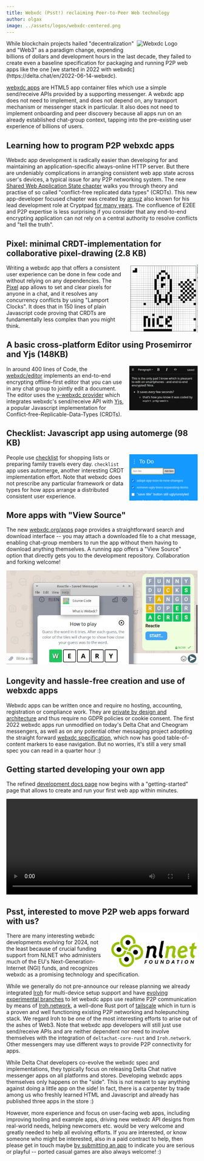 ```yaml
---
title: Webxdc (Psst!) reclaiming Peer-to-Peer Web technology 
author: olgax
image: ../assets/logos/webxdc-centered.png
---
```


<img src="../assets/logos/webxdc2.png" style="width:160px; float:right; clear:both; margin-left:.5em; margin-bottom:.2em;" alt="Webxdc Logo" />
While blockchain projects hailed "decentralization" and "Web3" as a paradigm change,
expending billions of dollars and development hours in the last decade, 
they failed to create even a baseline specification for packaging and running P2P web apps
like the one [we started in 2022 with webxdc](https://delta.chat/en/2022-06-14-webxdc).

[webxdc apps](https://webxdc.org/apps) are HTML5 app container files
which use a simple send/receive APIs provided by a supporting messenger.
A webxdc app does not need to implement, and does not depend on, 
any transport mechanism or messenger stack in particular. 
It also does not need to implement onboarding and peer discovery 
because all apps run on an already established chat-group context,
tapping into the pre-existing user experience of billions of users. 

## Learning how to program P2P webxdc apps 

Webxdc app development is radically easier than developing for and maintaining 
an application-specific always-online HTTP server. 
But there are undeniably complications in arranging 
consistent web app state across user's devices, 
a typical issue for any P2P networking system. 
The new [Shared Web Application State chapter](https://webxdc.org/docs/shared_state/index.html) 
walks you through theory and practise 
of so called "conflict-free replicated data types" (CRDTs). 
This new app-developer focused chapter 
was created by [ansuz](https://social.cryptography.dog/@ansuz)
also known for his lead development role at Cryptpad 
[for many years](https://blog.cryptpad.org/2022/12/29/stepping-down/). 
The confluence of E2EE and P2P expertise is less surprising if you consider
that any end-to-end encrypting application can not rely on 
a central authority to resolve conflicts and "tell the truth". 

## Pixel: minimal CRDT-implementation for collaborative pixel-drawing (2.8 KB)

<img alt="a screenshot of pixel.xdc, the pixels show a rocket." src="../assets/blog/screenshots/2024-02-14-delta-chat-webxdc-pixel.jpg" width="180" style="float:right; margin-left:1em;" />

Writing a webxdc app that offers a consistent user experience 
can be done in few code and without relying on any dependencies. 
The [Pixel](https://codeberg.org/webxdc/pixel) app allows 
to set and clear pixels for anyone in a chat,
and it resolves any concurrency conflicts by using "Lamport Clocks". 
It does that in 150 lines of plain Javascript code 
proving that CRDTs are fundamentally less complex than you might think. 

## A basic cross-platform Editor using Prosemirror and Yjs (148KB)

<img alt="a screenshot of editor.xdc, it shows example text." src="../assets/blog/screenshots/2024-02-14-delta-chat-webxdc-editor.jpg" width="180" style="float:right; margin-left:1em;" />

In around 400 lines of Code, 
the [webxdc/editor](https://codeberg.org/webxdc/editor/src/branch/main/src) 
implements an end-to-end encrypting offline-first editor
that you can use in any chat group to jointly edit a document. 
The editor uses the [y-webxdc provider](https://www.npmjs.com/package/y-webxdc) 
which integrates webxdc's send/receive API with [Yjs](https://yjs.dev/#features),
a popular Javascript implementation for Conflict-free-Replicable-Data-Types (CRDTs). 


## Checklist: Javascript app using automerge (98 KB) 

<img alt="a screenshot of checklist.xdc, showing example to do list items." src="../assets/blog/screenshots/2024-02-14-delta-chat-webxdc-checklist.jpg" width="180" style="float:right; margin-left:1em;" />

People use [checklist](https://codeberg.org/webxdc/checklist) 
for shopping lists or preparing family travels every day. 
`checklist` app uses automerge, another interesting CRDT implementation effort. 
Note that webxdc does not prescribe any particular framework 
or data types for how apps arrange a distributed consistent user experience. 

## More apps with "View Source" 

The new [webxdc.org/apps](https://webxdc.org/apps) page 
provides a straightforward search and download interface -- 
you may attach a downloaded file to a chat message, 
enabling chat-group members to run the app 
without them having to download anything themselves. 
A running app offers a "View Source" option that directly
gets you to the development repository. Collaboration and forking welcome!

![A screenshot of xstore, opened in Delta Chat. In a "help" context menu, you can view the source code.](../assets/blog/screenshots/2024-02-14-delta-chat-webxdc-show-source.jpg)


## Longevity and hassle-free creation and use of webxdc apps 

Webxdc apps can be written once and require no hosting, accounting, registration or compliance work.
They are [private by design and architecture](https://delta.chat/en/2023-05-22-webxdc-security) 
and thus require no GDPR policies or cookie consent. 
The first 2022 webxdc apps run unmodified on today's Delta Chat and Cheogram messengers,
as well as on any potential other messaging project 
adopting the straight forward [webxdc specification](https://webxdc.org/docs/spec/index.html),
which now has good table-of-content markers to ease navigation. 
But no worries, it's still a very small spec you can read in a quarter hour :) 

## Getting started developing your own app

The refined [development docs page](https://webxdc.org/docs) 
now begins with a "getting-started" page 
that allows to create and run your first web app within minutes. 

<video controls style="width:560px; max-width: 100%;"><source src="https://webxdc.org/assets/just-web-apps.mp4" type="video/mp4"><a href="https://www.youtube.com/watch?v=I1K4pBvb2pI">watch "just web apps" on youtube</a></video>


## Psst, interested to move P2P web apps forward with us? 

<img src="../assets/logos/logo_nlnet.svg" width="230" style="clear: both; float:right; margin-left:1em;" />
There are many interesting webxdc developments evolving for 2024,
not the least because of crucial funding support from NLNET
who administers much of the EU's Next-Generation-Internet (NGI) funds,
and recognizes webxdc as a promising technology and specification. 

While we generally do not pre-announce our release planning 
we already integrated [Iroh](https://github.com/n0-computer/iroh) for multi-device setup support
and have [evolving experimental branches](https://github.com/deltachat/deltachat-core-rust/pull/5041) 
to let webxdc apps use realtime P2P communication by means of [Iroh.network](https://iroh.network),
a well-done Rust port of [tailscale](https://tailscale.com/) which in turn is 
a proven and well functioning existing P2P networking and holepunching stack. 
We regard Iroh to be one of the most interesting efforts to arise out of the ashes of Web3. 
Note that webxdc app developers will still just use send/receive APIs 
and are neither dependent nor need to involve themselves 
with the integration of `deltachat-core-rust` and `Iroh.network`. 
Other messengers may use different ways to provide P2P connectivity for apps. 

While Delta Chat developers co-evolve the webxdc spec and implementations,
they typically focus on releasing Delta Chat native messenger apps on all platforms and stores.
Developing webxdc apps themselves only happens on the "side". 
This is not meant to say anything against doing a little app on the side!
In fact, there is a carpenter by trade among us who freshly learned 
HTML and Javascript and already has published three apps in the store :) 

However, more experience and focus on user-facing web apps,
including improving tooling and example apps, 
driving new webxdc API designs from real-world needs, helping newcomers etc. 
would be very welcome and greatly needed to help all evolving efforts. 
If you are interested, or know someone who might be interested, 
also in a paid contract to help, then please get in touch maybe 
[by submitting an app](https://codeberg.org/webxdc/xdcget/src/branch/main/SUBMIT.md) 
to indicate you are serious or playful -- ported casual games are also always welcome! :) 
